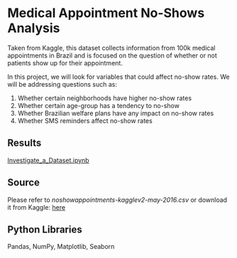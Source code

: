 # Medical Appointment No-Shows Analysis
Taken from Kaggle, this dataset collects information from 100k medical appointments in Brazil and is focused on the question of whether or not patients show up for their appointment.

In this project, we will look for variables that could affect no-show rates. We will be addressing questions such as:

1. Whether certain neighborhoods have higher no-show rates
2. Whether certain age-group has a tendency to no-show
3. Whether Brazilian welfare plans have any impact on no-show rates
4. Whether SMS reminders affect no-show rates

## Results
[Investigate_a_Dataset.ipynb](https://github.com/sclkan/Medical-Appointment-No-Shows/blob/master/Investigate_a_Dataset.ipynb)

## Source
Please refer to _noshowappointments-kagglev2-may-2016.csv_ or download it from Kaggle: [here](https://www.kaggle.com/joniarroba/noshowappointments)

## Python Libraries
Pandas, NumPy, Matplotlib, Seaborn
